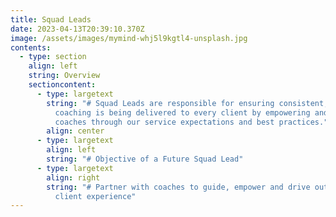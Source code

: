 ```yaml
---
title: Squad Leads
date: 2023-04-13T20:39:10.370Z
image: /assets/images/mymind-whj5l9kgtl4-unsplash.jpg
contents:
  - type: section
    align: left
    string: Overview
    sectioncontent:
      - type: largetext
        string: "# Squad Leads are responsible for ensuring consistent, excellent
          coaching is being delivered to every client by empowering and guiding
          coaches through our service expectations and best practices."
        align: center
      - type: largetext
        align: left
        string: "# Objective of a Future Squad Lead"
      - type: largetext
        align: right
        string: "# Partner with coaches to guide, empower and drive outcomes for our
          client experience"
---
```


